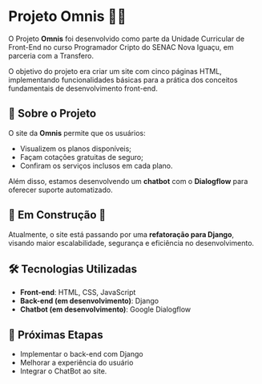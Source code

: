 # Projeto Omnis 🚗🔐

O Projeto **Omnis** foi desenvolvido como parte da Unidade Curricular de Front-End no curso Programador Cripto do SENAC Nova Iguaçu, em parceria com a Transfero.

O objetivo do projeto era criar um site com cinco páginas HTML, implementando funcionalidades básicas para a prática dos conceitos fundamentais de desenvolvimento front-end.

## 📌 Sobre o Projeto

O site da **Omnis** permite que os usuários:
- Visualizem os planos disponíveis;
- Façam cotações gratuitas de seguro;
- Confiram os serviços inclusos em cada plano.

Além disso, estamos desenvolvendo um **chatbot** com o **Dialogflow** para oferecer suporte automatizado.

## 🚧 Em Construção 🚧
Atualmente, o site está passando por uma **refatoração para Django**, visando maior escalabilidade, segurança e eficiência no desenvolvimento.

## 🛠️ Tecnologias Utilizadas
- **Front-end**: HTML, CSS, JavaScript
- **Back-end (em desenvolvimento)**: Django
- **Chatbot (em desenvolvimento)**: Google Dialogflow

## 📅 Próximas Etapas
- Implementar o back-end com Django
- Melhorar a experiência do usuário
- Integrar o ChatBot ao site.

